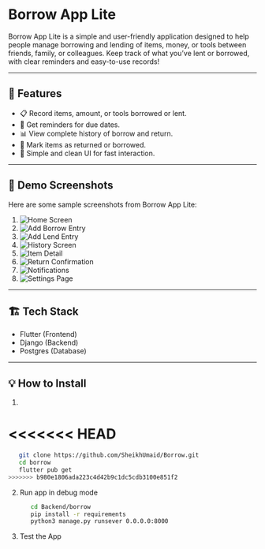 # Borrow App Lite

Borrow App Lite is a simple and user-friendly application designed to help people manage borrowing and lending of items, money, or tools between friends, family, or colleagues. Keep track of what you’ve lent or borrowed, with clear reminders and easy-to-use records!

---

## 🌟 Features

- 📋 Record items, amount, or tools borrowed or lent.
- 🔔 Get reminders for due dates.
- 📊 View complete history of borrow and return.
- 🔄 Mark items as returned or borrowed.
- 🧾 Simple and clean UI for fast interaction.

---

## 📱 Demo Screenshots

Here are some sample screenshots from Borrow App Lite:

1. ![Home Screen](screenshots/1.png)
2. ![Add Borrow Entry](screenshots/2.png)
3. ![Add Lend Entry](screenshots/3.png)
4. ![History Screen](screenshots/4.png)
5. ![Item Detail](screenshots/5.png)
6. ![Return Confirmation](screenshots/6.png)
7. ![Notifications](screenshots/7.png)
8. ![Settings Page](screenshots/8.png)

---

## 🏗️ Tech Stack

- Flutter (Frontend)
- Django (Backend)
- Postgres (Database)

---

## 💡 How to Install

1. ```bash

<<<<<<< HEAD
=======
   ```bash
      git clone https://github.com/SheikhUmaid/Borrow.git
      cd borrow
      flutter pub get
>>>>>>> b980e1806ada223c4d42b9c1dc5cdb3100e851f2
   ```
2. Run app in debug mode

   ```bash
      cd Backend/borrow
      pip install -r requirements
      python3 manage.py runsever 0.0.0.0:8000
   ```
3. Test the App
   
